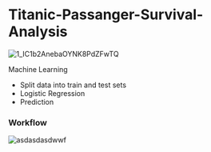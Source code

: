 # Titanic-Passanger-Survival-Analysis
![1_IC1b2AnebaOYNK8PdZFwTQ](https://user-images.githubusercontent.com/51336709/138601649-b7eaabca-be78-4a05-9439-158bef61befe.jpeg)

Machine Learning
  - Split data into train and test sets
  - Logistic Regression
  - Prediction


### Workflow 

![asdasdasdwwf](https://user-images.githubusercontent.com/51336709/138664119-bfd469fa-4619-4985-8940-bd91a0303e97.png)
